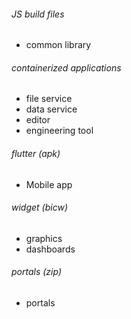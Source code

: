 ###### JS build files
- common library
###### containerized applications
- file service
- data service
- editor
- engineering tool
###### flutter (apk)
- Mobile app
###### widget (bicw)
- graphics
- dashboards
###### portals (zip)
- portals 